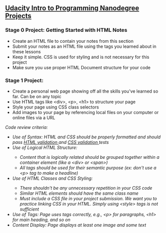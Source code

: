## <a href="https://www.udacity.com/course/intro-to-programming-nanodegree--nd000"> Udacity Intro to Programming Nanodegree Projects </a> 

### Stage 0 Project: Getting Started with HTML Notes
- Create an HTML file to contain your notes from this section
- Submit your notes as an HTML file using the tags you learned about in these lessons
- Keep it simple. CSS is used for styling and is not necessary for this project
- Make sure you use proper HTML Document structure for your code

### Stage 1 Project: 
<ul>
  <li> Create a personal web page showing off all the skills you've learned so far. Can be on any topic </li>
  <li> Use HTML tags like &lt;div&gt;, &lt;p&gt;, &lt;h1&gt; to structure your page </li>
  <li> Style your page using CSS class selectors </li>
  <li> Add images to your page by referencing local files on your computer or online files via a URL </li>
</ul>
<i> Code review criteria:
<ul>
  <li> Use of Syntax: HTML and CSS should be properly formatted and should pass 
       <a href="https://validator.w3.org/#validate_by_input"> HTML validation </a> and 
       <a href="https://jigsaw.w3.org/css-validator/#validate_by_input"> CSS validation </a> tests </li>
  <li> Use of Logical HTML Structure: </li>
    <ul>
      <li> Content that is logically related should be grouped together within a container element 
           (like a &lt;div&gt; or &lt;span&gt;) </li>
      <li> All tags should be used for their semantic purpose (ex: don't use a &lt;p&gt; tag to make a headline) </li>
    </ul>
  <li> Use of HTML Classes and CSS Styling: </li>
    <ul> 
      <li> There shouldn't be any unnecessary repetition in your CSS code </li> 
      <li> Similar HTML elements should have the same class name </li>
      <li> Must include a CSS file in your project submission. We want you to practice linking CSS in your HTML. Simply using &lt;style&gt; tags is not sufficient  </li>
    </ul>
  <li> Use of Tags: Page uses tags correctly, e.g., &lt;p&gt; for paragraphs, &lt;h1&gt; for main heading, and so on </li>
  <li> Content Display: Page displays at least one image and some text </li>
</ul>
<i>

